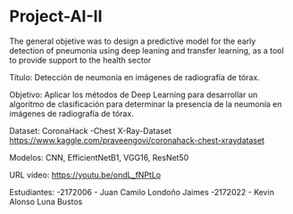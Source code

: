 # Project-AI-II
The general objetive was to design a predictive model for the early detection of pneumonia using deep leaning and transfer learning, as a tool to provide support to the health sector

Título:
Detección de neumonía en imágenes de radiografía de tórax.

Objetivo:
Aplicar los métodos de Deep Learning para desarrollar un algoritmo de clasificación para determinar la presencia de la neumonía en imágenes de radiografía de tórax.

Dataset:
CoronaHack -Chest X-Ray-Dataset
https://www.kaggle.com/praveengovi/coronahack-chest-xraydataset

Modelos:
CNN, EfficientNetB1, VGG16, ResNet50

URL vídeo:
https://youtu.be/ondL_fNPtLo

Estudiantes:
-2172006 - Juan Camilo Londoño Jaimes
-2172022 - Kevin Alonso Luna Bustos
